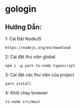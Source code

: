 # gologin

## Hướng Dẫn:

1: Cài Đặt NodeJS

```
https://nodejs.org/en/download
```

2: Cài đặt thư viện global

```
npm i -g yarn ts-node typescript
```

3: Cài đặt các thư viện của project

```
yarn install
```

4: Khởi chạy browser

```
ts-node src/main
```
